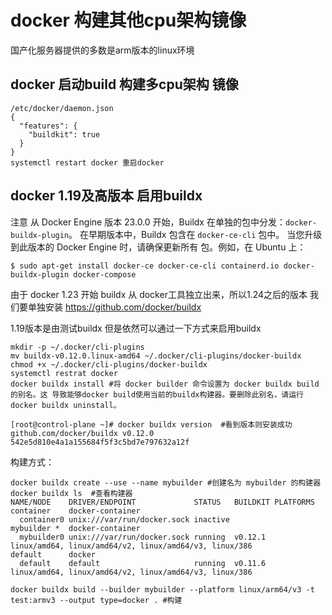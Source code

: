 # docker  构建其他cpu架构镜像

国产化服务器提供的多数是arm版本的linux环境

## docker 启动build 构建多cpu架构 镜像

```
/etc/docker/daemon.json
{
  "features": {
    "buildkit": true
  }
}
systemctl restart docker 重启docker
```

## docker 1.19及高版本 启用buildx

注意 从 Docker Engine 版本 23.0.0 开始，Buildx 在单独的包中分发：`docker-buildx-plugin`。 在早期版本中，Buildx 包含在 `docker-ce-cli` 包中。 当您升级到此版本的 Docker Engine 时，请确保更新所有 包。例如，在 Ubuntu 上：

```console
$ sudo apt-get install docker-ce docker-ce-cli containerd.io docker-buildx-plugin docker-compose
```

由于 docker 1.23 开始 buildx 从 docker工具独立出来，所以1.24之后的版本 我们要单独安装  https://github.com/docker/buildx

1.19版本是由测试buildx 但是依然可以通过一下方式来启用buildx

```
mkdir -p ~/.docker/cli-plugins 
mv buildx-v0.12.0.linux-amd64 ~/.docker/cli-plugins/docker-buildx
chmod +x ~/.docker/cli-plugins/docker-buildx
systemctl restrat docker
docker buildx install #将 docker builder 命令设置为 docker buildx build 的别名。这 导致能够docker build使用当前的buildx构建器。要删除此别名，请运行 docker buildx uninstall。

[root@control-plane ~]# docker buildx version  #看到版本则安装成功
github.com/docker/buildx v0.12.0 542e5d810e4a1a155684f5f3c5bd7e797632a12f
```

构建方式：

```
docker buildx create --use --name mybuilder #创建名为 mybuilder 的构建器
docker buildx ls  #查看构建器
NAME/NODE    DRIVER/ENDPOINT             STATUS   BUILDKIT PLATFORMS
container    docker-container                              
  container0 unix:///var/run/docker.sock inactive          
mybuilder *  docker-container                              
  mybuilder0 unix:///var/run/docker.sock running  v0.12.1  linux/amd64, linux/amd64/v2, linux/amd64/v3, linux/386
default      docker                                        
  default    default                     running  v0.11.6  linux/amd64, linux/amd64/v2, linux/amd64/v3, linux/386

docker buildx build --builder mybuilder --platform linux/arm64/v3 -t test:armv3 --output type=docker . #构建 
```

